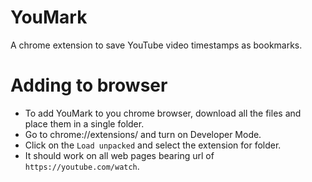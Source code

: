 # YouMark
A chrome extension to save YouTube video timestamps as bookmarks.
# Adding to browser
- To add YouMark to you chrome browser, download all the files and place them in a single folder.
- Go to chrome://extensions/ and turn on Developer Mode.
- Click on the ```Load unpacked``` and select the extension for folder.
- It should work on all web pages bearing url of ```https://youtube.com/watch```.

